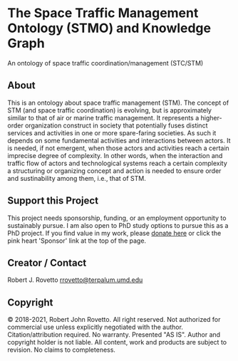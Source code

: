 # The Space Traffic Management Ontology (STMO) and Knowledge Graph
An ontology of space traffic coordination/management (STC/STM)

## About
This is an ontology about space traffic management (STM). The concept of STM (and space traffic coordination) is evolving, but is approximately similar to that of air or marine traffic management. It represents a higher-order organization construct in society that potentially fuses distinct services and activities in one or more spare-faring societies. As such it depends on some fundamental activities and interactions between actors. It is needed, if not emergent, when those actors and activities reach a certain imprecise degree of complexity. In other words, when the interaction and traffic flow of actors and technological systems reach a certain complexity a structuring or organizing concept and action is needed to ensure order and sustinability among them, i.e., that of STM.

## Support this Project
This project needs sponsorship, funding, or an employment opportunity to sustainably pursue. I am also open to PhD study options to pursue this as a PhD project. 
If you find value in my work, please [donate here](https://gogetfunding.com/creating-meaning-full-space-terminologies-knowledge-models-for-space-safety/) or click the pink heart 'Sponsor' link at the top of the page.

## Creator / Contact
Robert J. Rovetto
rrovetto@terpalum.umd.edu

## Copyright
© 2018-2021, Robert John Rovetto. All right reserved.
Not authorized for commercial use unless explicitly negotiated with the author. Citation/attribution required.
No warranty. Presented "AS IS". Author and copyright holder is not liable.
All content, work and products are subject to revision. No claims to completeness. 

